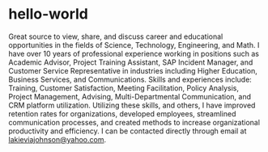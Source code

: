 # hello-world
Great source to view, share, and discuss career and educational opportunities in the fields of Science, Technology, Engineering, and Math.
I have over 10 years of professional experience working in positions such as Academic Advisor, Project Training Assistant, SAP Incident Manager, and Customer Service Representative in industries including Higher Education, Business Services, and Communications. Skills and experiences include: Training, Customer Satisfaction, Meeting Facilitation, Policy Analysis, Project Management, Advising, Multi-Departmental Communication, and CRM platform utilization. Utilizing these skills, and others, I have improved retention rates for organizations, developed employees, streamlined communication processes, and created methods to increase organizational productivity and efficiency. I can be contacted directly through email at lakieviajohnson@yahoo.com.
